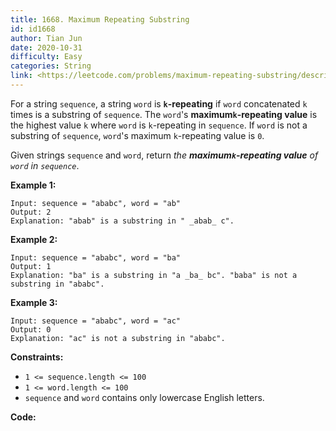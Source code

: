 ```yaml
---
title: 1668. Maximum Repeating Substring
id: id1668
author: Tian Jun
date: 2020-10-31
difficulty: Easy
categories: String
link: <https://leetcode.com/problems/maximum-repeating-substring/description/>
---
```


For a string `sequence`, a string `word` is **`k`-repeating** if `word`
concatenated `k` times is a substring of `sequence`. The `word`'s
**maximum`k`-repeating value** is the highest value `k` where `word` is
`k`-repeating in `sequence`. If `word` is not a substring of `sequence`,
`word`'s maximum `k`-repeating value is `0`.

Given strings `sequence` and `word`, return _the **maximum`k`-repeating
value** of `word` in `sequence`_.



**Example 1:**
            
	Input: sequence = "ababc", word = "ab"    
	Output: 2    
	Explanation: "abab" is a substring in " _abab_ c".    

**Example 2:**
            
	Input: sequence = "ababc", word = "ba"    
	Output: 1    
	Explanation: "ba" is a substring in "a _ba_ bc". "baba" is not a substring in "ababc".    

**Example 3:**
            
	Input: sequence = "ababc", word = "ac"    
	Output: 0    
	Explanation: "ac" is not a substring in "ababc".     



**Constraints:**

  * `1 <= sequence.length <= 100`
  * `1 <= word.length <= 100`
  * `sequence` and `word` contains only lowercase English letters.


**Code:**
